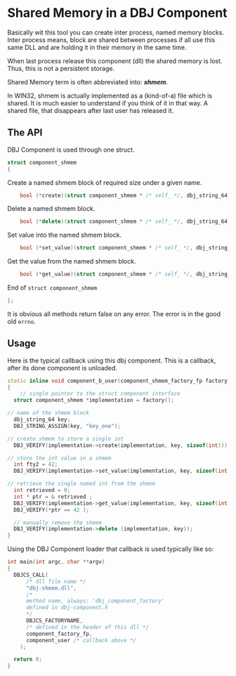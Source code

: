 # Shared Memory in a DBJ Component

Basically wit this tool you can create inter process, named memory blocks. Inter process means, block are shared between processes if all use this same DLL and are holding it in their memory in the same time.

When last process release this component (dll) the shared memory is lost. Thus, this is not a persistent storage.

Shared Memory term is often abbreviated into: ***shmem***.

In WIN32, shmem is actually implemented as a (kind-of-a) file which is shared. It is much easier to understand if you think of it in that way. A shared file, that disappears after last user has released it.

## The API

DBJ Component is used through one struct.
```cpp
struct component_shmem
{
```
Create a named shmem block of required size under a given name.
```cpp
    bool (*create)(struct component_shmem * /* self_ */, dbj_string_64 /* key_ */, unsigned /*size*/ );
```
Delete a named shmem block.
```cpp    
    bool (*delete)(struct component_shmem * /* self_ */, dbj_string_64 /* key_ */ );
```
Set value into the named shmem block.
```cpp
    bool (*set_value)(struct component_shmem * /* self_ */, dbj_string_64 /* key_ */, unsigned /* size */, void  * /* value */ );
```
Get the value from the named shmem block.
```cpp    
    bool (*get_value)(struct component_shmem * /* self_ */, dbj_string_64 /* key_ */, unsigned /* size */, void ** /* value */ );
```
End of `struct component_shmem`
```cpp    
};
```
It is obvious all methods return false on any error. The error is in the good old `errno`.
## Usage
Here is the typical callback using this dbj component. This is a callback, after its done component is unloaded.

```cpp
static inline void component_b_user(component_shmem_factory_fp factory)
{
    // single pointer to the struct component interface
  struct component_shmem *implementation = factory();

// name of the shmem block
  dbj_string_64 key;
  DBJ_STRING_ASSIGN(key, "key_one");

// create shmem to store a single int
  DBJ_VERIFY(implementation->create(implementation, key, sizeof(int)));

// store the int value in a shmem
  int fty2 = 42;
  DBJ_VERIFY(implementation->set_value(implementation, key, sizeof(int), &fty2));

// retrieve the single named int from the shmem  
  int retrieved = 0;
  int * ptr = & retrieved ;
  DBJ_VERIFY(implementation->get_value(implementation, key, sizeof(int), (void **)&ptr));
  DBJ_VERIFY(*ptr == 42 );

  // manually remove the shmem
  DBJ_VERIFY(implementation->delete (implementation, key));
}
```
Using the DBJ Component loader that callback is used typically like so:
```cpp
int main(int argc, char **argv)
{
  DBJCS_CALL(
      /* dll file name */
      "dbj-shmem.dll", 
      /* 
      method name, always: 'dbj_component_factory' 
      defined in dbj-component.h
      */
      DBJCS_FACTORYNAME, 
      /* defined in the header of this dll */
      component_factory_fp, 
      component_user /* callback above */
    );

  return 0;
}
```